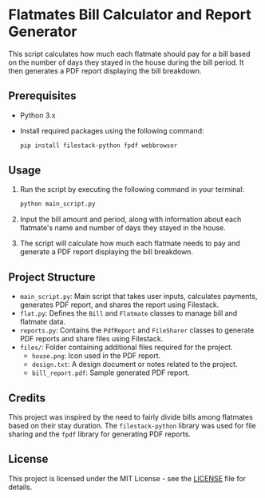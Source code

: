 # Flatmates Bill Calculator and Report Generator

This script calculates how much each flatmate should pay for a bill based on the number of days they stayed in the house during the bill period. It then generates a PDF report displaying the bill breakdown.

## Prerequisites

- Python 3.x
- Install required packages using the following command:

  ```bash
  pip install filestack-python fpdf webbrowser
  ```

## Usage

1. Run the script by executing the following command in your terminal:

   ```bash
   python main_script.py
   ```

2. Input the bill amount and period, along with information about each flatmate's name and number of days they stayed in the house.

3. The script will calculate how much each flatmate needs to pay and generate a PDF report displaying the bill breakdown.

## Project Structure

- `main_script.py`: Main script that takes user inputs, calculates payments, generates PDF report, and shares the report using Filestack.
- `flat.py`: Defines the `Bill` and `Flatmate` classes to manage bill and flatmate data.
- `reports.py`: Contains the `PdfReport` and `FileSharer` classes to generate PDF reports and share files using Filestack.
- `files/`: Folder containing additional files required for the project.
  - `house.png`: Icon used in the PDF report.
  - `design.txt`: A design document or notes related to the project.
  - `bill_report.pdf`: Sample generated PDF report.

## Credits

This project was inspired by the need to fairly divide bills among flatmates based on their stay duration. The `filestack-python` library was used for file sharing and the `fpdf` library for generating PDF reports.

## License

This project is licensed under the MIT License - see the [LICENSE](LICENSE) file for details.
```